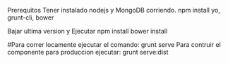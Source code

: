 Prerequitos
Tener instalado nodejs y MongoDB corriendo. 
npm install yo, grunt-cli, bower

Bajar ultima version y Ejecutar
npm install
bower install

#Para correr locamente ejecutar el comando: grunt serve
Para contruir el componente para produccion ejecutar: grunt serve:dist




